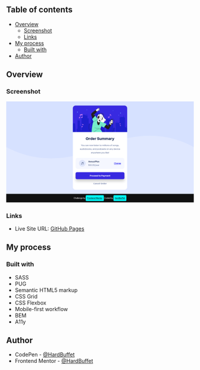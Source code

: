 ## Table of contents

- [Overview](#overview)
  - [Screenshot](#screenshot)
  - [Links](#links)
- [My process](#my-process)
  - [Built with](#built-with)
- [Author](#author)

## Overview

### Screenshot

![](./images/final-project-desktop.png)

### Links

- Live Site URL: [GitHub Pages]()

## My process

### Built with

- SASS
- PUG
- Semantic HTML5 markup
- CSS Grid
- CSS Flexbox
- Mobile-first workflow
- BEM
- A11y

## Author

- CodePen - [@HardBuffet](https://codepen.io/HardBuffet)
- Frontend Mentor - [@HardBuffet](https://www.frontendmentor.io/profile/HardBuffet)
